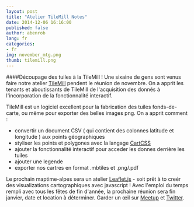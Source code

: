 ```yaml
---
layout: post
title: "Atelier TileMill Notes"
date: 2014-12-06 16:16:00
published: false
author: abenrob
lang: fr
categories:
- fr
img: november_mtg.png
thumb: tilemill.png
---
```


####Découpage des tuiles à la TileMill !
Une sixaine de gens sont venus faire notre atelier [TileMill](http://www.mapbox.com/tilemill) pendent le réunion de novembre. On a apprit les tenants et aboutissants de TileMill de l'acquisition des donnés à l'incorporation de la fonctionnalité interactif. 
<!--more-->

TileMill est un logiciel excellent pour la fabrication des tuiles fonds-de-carte, ou même pour exporter des belles images png. On a apprit comment :

* convertir un document CSV ( qui contient des colonnes latitude et longitude ) aux points géographiques
* styliser les points et polygones avec la langage [CartCSS](https://www.mapbox.com/tilemill/docs/manual/carto/)
* ajouter la fonctionnalité interactif pour acceder les donnes derrière les tuiles
* ajouter une legende
* exporter nos cartres en format .mbtiles et .png/.pdf

Le prochain maptime-alpes sera un atelier [Leaflet.js](http://leafletjs.com/) - soit prêt à to creér des visualizations cartographiques avec javascript ! Avec l'emploi du temps rempli avec tous les fêtes de fin d'année, la prochaine réunion sera fin janvier, date et location à déterminer. Garder un œil sur [Meetup](http://www.meetup.com/MaptimeAlpes/) et [Twitter](https://twitter.com/MaptimeAlpes).